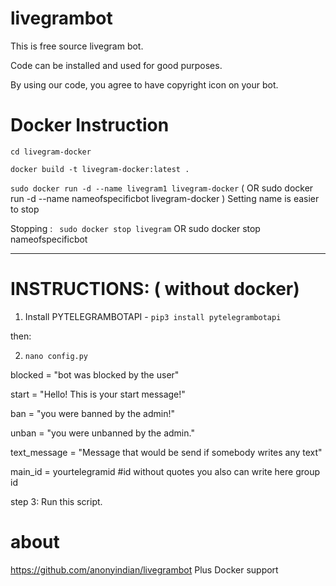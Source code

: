 # livegrambot
This is free source livegram bot.

Code can be installed and used for good purposes.

By using our code, you agree to have copyright icon on your bot.

# Docker Instruction

` cd livegram-docker `

` docker build -t livegram-docker:latest . `

` sudo docker run -d --name livegram1 livegram-docker `  ( OR sudo docker run -d --name nameofspecificbot livegram-docker )
Setting name is easier to stop

Stopping : `  sudo docker stop livegram `  OR  sudo docker stop nameofspecificbot

---

# INSTRUCTIONS: ( without docker)
1.  Install PYTELEGRAMBOTAPI - `pip3 install pytelegrambotapi`

then:

2. `nano config.py  `

blocked = "bot was blocked by the user"

start = "Hello! This is your start message!"

ban = "you were banned by the admin!"

unban = "you were unbanned by the admin."

text_message = "Message that would be send if somebody writes any text"

main_id = yourtelegramid #id without quotes you also can write here group id


step 3: Run this script.


# about
https://github.com/anonyindian/livegrambot Plus Docker support

